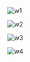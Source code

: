 

![w1](https://github.com/Jerinsamj/Projects/assets/151986308/5d35ccfd-0ddc-49a0-beb1-27541e637cb1)

![w2](https://github.com/Jerinsamj/Projects/assets/151986308/70832c17-8ffb-4178-8ed1-dc89d79d5ccf)

![w3](https://github.com/Jerinsamj/Projects/assets/151986308/e4cf2114-37bd-4011-b3fc-d350d98a1208)

![w4](https://github.com/Jerinsamj/Projects/assets/151986308/b127848e-2fa7-46a0-9df8-098498060859)
